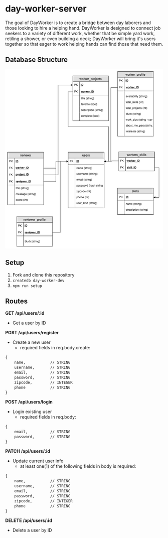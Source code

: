 # day-worker-server
The goal of DayWorker is to create a bridge between day laborers and those looking to hire a helping hand. DayWorker is designed to connect job seekers to a variety of different work, whether that be simple yard work, retiling a shower, or even building a deck; DayWorker will bring it's users together so that eager to work helping hands can find those that need them.

## Database Structure

![](./images/day_worker_ERD_rough.png)

## Setup
1. Fork and clone this repository
1. `createdb day-worker-dev`
1. `npm run setup`

## Routes


**GET /api/users/:id**
- Get a user by ID

**POST /api/users/register**
- Create a new user
    - required fields in req.body.create:
```
{
    name,           // STRING
    username,       // STRING
    email,          // STRING
    password,       // STRING
    zipcode,        // INTEGER
    phone           // STRING
}
```

**POST /api/users/login**
- Login existing user
    - required fields in req.body:
```
{
    email,          // STRING
    password,       // STRING
}
```

**PATCH /api/users/:id**
- Update current user info
    - at least one(1) of the following fields in body is required:
```
{
    name,           // STRING
    username,       // STRING
    email,          // STRING
    password,       // STRING
    zipcode,        // INTEGER
    phone           // STRING
}
```

**DELETE /api/users/:id**
- Delete a user by ID
